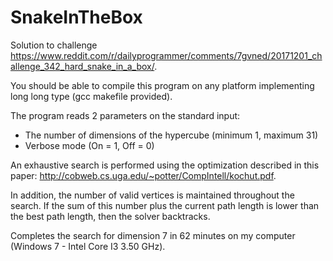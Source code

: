 # SnakeInTheBox

Solution to challenge https://www.reddit.com/r/dailyprogrammer/comments/7gvned/20171201_challenge_342_hard_snake_in_a_box/.

You should be able to compile this program on any platform implementing long long type (gcc makefile provided).

The program reads 2 parameters on the standard input:
- The number of dimensions of the hypercube (minimum 1, maximum 31)
- Verbose mode (On = 1, Off = 0)

An exhaustive search is performed using the optimization described in this paper: http://cobweb.cs.uga.edu/~potter/CompIntell/kochut.pdf.

In addition, the number of valid vertices is maintained throughout the search. If the sum of this number plus the current path length is lower than the best path length, then the solver backtracks.

Completes the search for dimension 7 in 62 minutes on my computer (Windows 7 - Intel Core I3 3.50 GHz).
